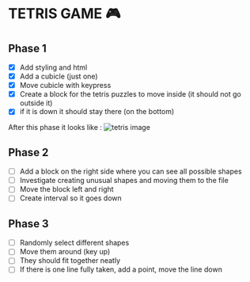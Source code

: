# TETRIS GAME :video_game:

## Phase 1
- [x] Add styling and html
- [x] Add a cubicle (just one)
- [x] Move cubicle with keypress
- [x] Create a block for the tetris puzzles to move inside (it should not go outside it)
- [x] if it is down it should stay there (on the bottom)

After this phase it looks like : ![tetris image](/tetris.png)

## Phase 2

- [ ] Add a block on the right side where you can see all possible shapes
- [ ] Investigate creating unusual shapes and moving them to the file
- [ ] Move the block left and right
- [ ] Create interval so it goes down

## Phase 3
- [ ] Randomly select different shapes
- [ ] Move them around (key up)
- [ ] They should fit together neatly
- [ ] If there is one line fully taken, add a point, move the line down

